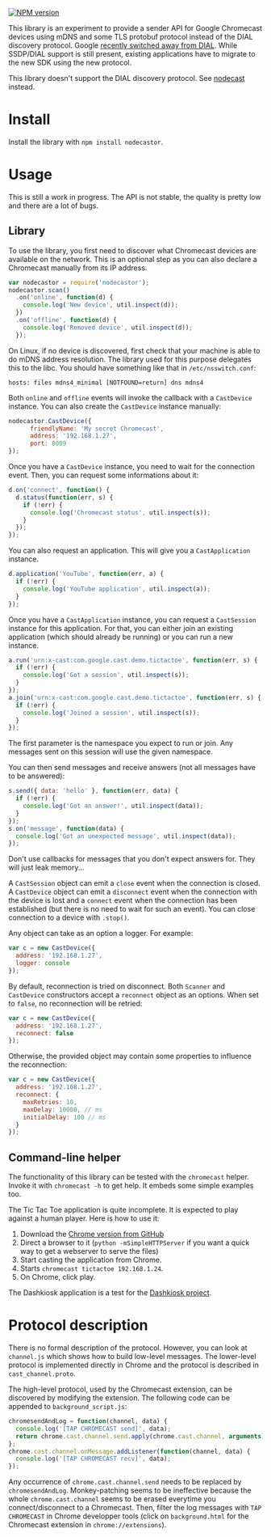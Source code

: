 [![NPM version](https://badge.fury.io/js/nodecastor.png)](http://badge.fury.io/js/nodecastor)

This library is an experiment to provide a sender API for Google
Chromecast devices using mDNS and some TLS protobuf protocol instead
of the DIAL discovery protocol. Google
[recently switched away from DIAL][1]. While SSDP/DIAL support is
still present, existing applications have to migrate to the new SDK
using the new protocol.

This library doesn't support the DIAL discovery protocol. See
[nodecast][] instead.

[1]: https://plus.google.com/+SebastianMauer/posts/83hTniKEDwN
[nodecast]: https://github.com/wearefractal/nodecast

# Install

Install the library with `npm install nodecastor`.

# Usage

This is still a work in progress. The API is not stable, the quality
is pretty low and there are a lot of bugs.

## Library

To use the library, you first need to discover what Chromecast devices
are available on the network. This is an optional step as you can also
declare a Chromecast manually from its IP address.

```javascript
var nodecastor = require('nodecastor');
nodecastor.scan()
  .on('online', function(d) {
    console.log('New device', util.inspect(d));
  })
  .on('offline', function(d) {
    console.log('Removed device', util.inspect(d));
  });
```


On Linux, if no device is discovered, first check that your machine is
able to do mDNS address resolution. The library used for this purpose
delegates this to the libc. You should have something like that in
`/etc/nsswitch.conf`:

    hosts: files mdns4_minimal [NOTFOUND=return] dns mdns4

Both `online` and `offline` events will invoke the callback with a
`CastDevice` instance. You can also create the `CastDevice` instance
manually:

```javascript
nodecastor.CastDevice({
      friendlyName: 'My secret Chromecast',
      address: '192.168.1.27',
      port: 8009
});
```

Once you have a `CastDevice` instance, you need to wait for the
connection event. Then, you can request some informations about it:

```javascript
d.on('connect', function() {
  d.status(function(err, s) {
    if (!err) {
      console.log('Chromecast status', util.inspect(s));
    }
  });
});
```

You can also request an application. This will give you a
`CastApplication` instance.

```javascript
d.application('YouTube', function(err, a) {
  if (!err) {
    console.log('YouTube application', util.inspect(a));
  }
});
```

Once you have a `CastApplication` instance, you can request a
`CastSession` instance for this application. For that, you can either
join an existing application (which should already be running) or you
can run a new instance.

```javascript
a.run('urn:x-cast:com.google.cast.demo.tictactoe', function(err, s) {
  if (!err) {
    console.log('Got a session', util.inspect(s));
  }
});
a.join('urn:x-cast:com.google.cast.demo.tictactoe', function(err, s) {
  if (!err) {
    console.log('Joined a session', util.inspect(s));
  }
});
```

The first parameter is the namespace you expect to run or join. Any
messages sent on this session will use the given namespace.

You can then send messages and receive answers (not all messages have
to be answered):

```javascript
s.send({ data: 'hello' }, function(err, data) {
  if (!err) {
    console.log('Got an answer!', util.inspect(data));
  }
});
s.on('message', function(data) {
  console.log('Got an unexpected message', util.inspect(data));
});
```

Don't use callbacks for messages that you don't expect answers
for. They will just leak memory...

A `CastSession` object can emit a `close` event when the connection is
closed. A `CastDevice` object can emit a `disconnect` event when the
connection with the device is lost and a `connect` event when the
connection has been established (but there is no need to wait for such
an event). You can close connection to a device with `.stop()`.

Any object can take as an option a logger. For example:

```javascript
var c = new CastDevice({
  address: '192.168.1.27',
  logger: console
});
```

By default, reconnection is tried on disconnect. Both `Scanner` and
`CastDevice` constructors accept a `reconnect` object as an
options. When set to `false`, no reconnection will be retried:

```javascript
var c = new CastDevice({
  address: '192.168.1.27',
  reconnect: false
});
```

Otherwise, the provided object may contain some properties to
influence the reconnection:

```javascript
var c = new CastDevice({
  address: '192.168.1.27',
  reconnect: {
    maxRetries: 10,
    maxDelay: 10000, // ms
    initialDelay: 100 // ms
  }
});
```

## Command-line helper

The functionality of this library can be tested with the `chromecast`
helper. Invoke it with `chromecast -h` to get help. It embeds some
simple examples too.

The Tic Tac Toe application is quite incomplete. It is expected to
play against a human player. Here is how to use it:

 1. Download the [Chrome version from GitHub](https://github.com/googlecast/Cast-TicTacToe-chrome)
 2. Direct a browser to it (`python -mSimpleHTTPServer` if you want a quick way to get a webserver to serve the files)
 3. Start casting the application from Chrome.
 4. Starts `chromecast tictactoe 192.168.1.24`.
 5. On Chrome, click play.

The Dashkiosk application is a test for the [Dashkiosk project][].

[Dashkiosk project]: https://github.com/vincentbernat/dashkiosk

# Protocol description

There is no formal description of the protocol. However, you can look
at `channel.js` which shows how to build low-level messages. The
lower-level protocol is implemented directly in Chrome and the
protocol is described in `cast_channel.proto`.

The high-level protocol, used by the Chromecast extension, can be
discovered by modifying the extension. The following code can be
appended to `background_script.js`:

```javascript
chromesendAndLog = function(channel, data) {
  console.log('[TAP CHROMECAST send]', data);
  return chrome.cast.channel.send.apply(chrome.cast.channel, arguments);
};
chrome.cast.channel.onMessage.addListener(function(channel, data) {
  console.log('[TAP CHROMECAST recv]', data);
});
```

Any occurrence of `chrome.cast.channel.send` needs to be replaced by
`chromesendAndLog`. Monkey-patching seems to be ineffective because
the whole `chrome.cast.channel` seems to be erased everytime you
connect/disconnect to a Chromecast. Then, filter the log messages with
`TAP CHROMECAST` in Chrome developper tools (click on
`background.html` for the Chromecast extension in
`chrome://extensions`).

